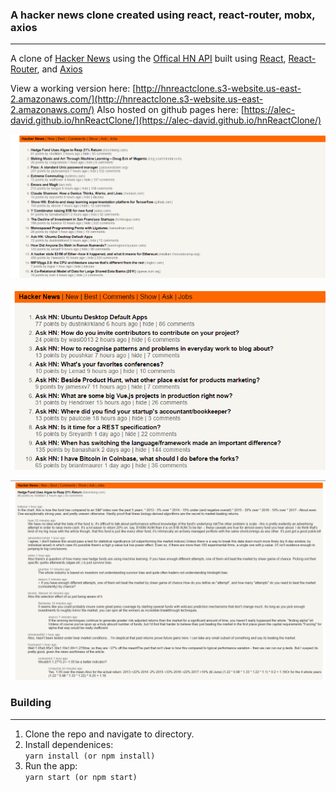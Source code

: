 ### A hacker news clone created using react, react-router, mobx, axios
___

A clone of [Hacker News](https://news.ycombinator.com/) using the [Offical HN API](https://github.com/HackerNews/API) built using [React](https://facebook.github.io/react/), [React-Router](https://github.com/ReactTraining/react-router), and [Axios](https://github.com/mzabriskie/axios)

View a working version here: [http://hnreactclone.s3-website.us-east-2.amazonaws.com/](http://hnreactclone.s3-website.us-east-2.amazonaws.com/)
Also hosted on github pages here: [https://alec-david.github.io/hnReactClone/](https://alec-david.github.io/hnReactClone/)

![Home Page](https://github.com/alec-david/hnReactClone/blob/master/imgs/HNReactBestStories.PNG "Home Page")

![Ask Page](https://github.com/alec-david/hnReactClone/blob/master/imgs/HNReactAskStories.PNG "Ask Page")

![Story Comments](https://github.com/alec-david/hnReactClone/blob/master/imgs/HNReactStoryComments.PNG "Story Comments")

### Building
___

1. Clone the repo and navigate to directory.
2. Install dependenices: <br/>
 `yarn install (or npm install)`
3. Run the app: <br/>
`yarn start (or npm start)`
